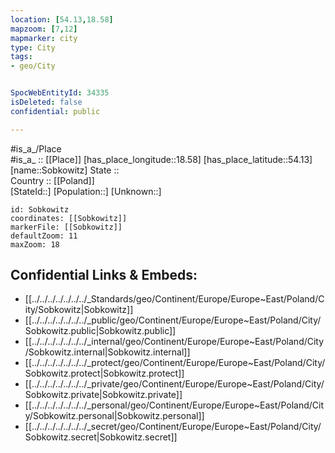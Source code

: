 ```yaml
---
location: [54.13,18.58] 
mapzoom: [7,12] 
mapmarker: city 
type: City
tags:
- geo/City


SpocWebEntityId: 34335
isDeleted: false
confidential: public

---
```

#is_a_/Place  
#is_a_ :: [[Place]] 
[has_place_longitude::18.58] 
[has_place_latitude::54.13] 
[name::Sobkowitz] 
State ::  
Country :: [[Poland]]  
[StateId::] 
[Population::] 
[Unknown::] 


```leaflet
id: Sobkowitz
coordinates: [[Sobkowitz]] 
markerFile: [[Sobkowitz]] 
defaultZoom: 11 
maxZoom: 18
```


## Confidential Links & Embeds: 
- [[../../../../../../../_Standards/geo/Continent/Europe/Europe~East/Poland/City/Sobkowitz|Sobkowitz]] 
- [[../../../../../../../_public/geo/Continent/Europe/Europe~East/Poland/City/Sobkowitz.public|Sobkowitz.public]] 
- [[../../../../../../../_internal/geo/Continent/Europe/Europe~East/Poland/City/Sobkowitz.internal|Sobkowitz.internal]] 
- [[../../../../../../../_protect/geo/Continent/Europe/Europe~East/Poland/City/Sobkowitz.protect|Sobkowitz.protect]] 
- [[../../../../../../../_private/geo/Continent/Europe/Europe~East/Poland/City/Sobkowitz.private|Sobkowitz.private]] 
- [[../../../../../../../_personal/geo/Continent/Europe/Europe~East/Poland/City/Sobkowitz.personal|Sobkowitz.personal]] 
- [[../../../../../../../_secret/geo/Continent/Europe/Europe~East/Poland/City/Sobkowitz.secret|Sobkowitz.secret]] 

